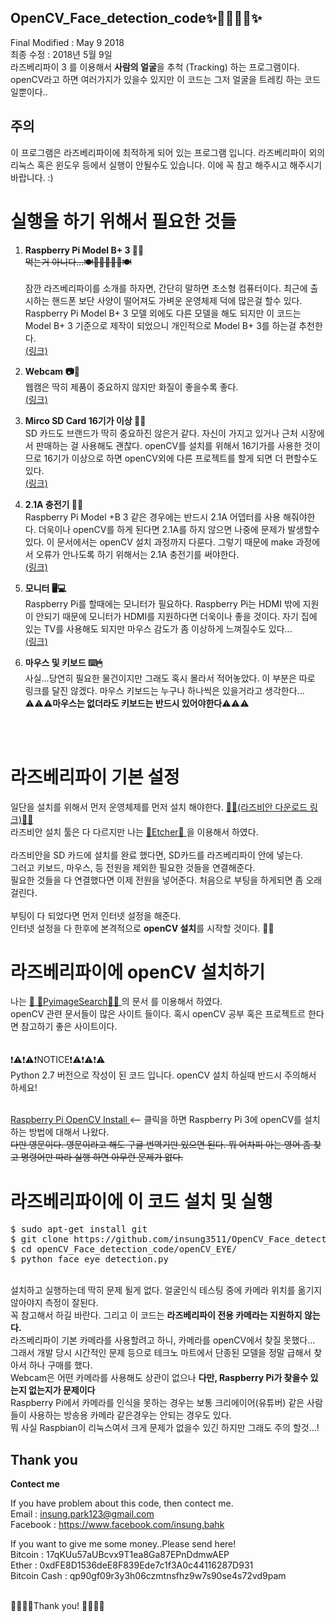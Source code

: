 ## OpenCV_Face_detection_code✨👩‍💻👨‍💻✨
Final Modified : May 9 2018 </br>
최종 수정 : 2018년 5월 9일 </br>
라즈베리파이 3 를 이용해서 <strong>사람의 얼굴</strong>을 추척 (Tracking) 하는 프로그램이다. openCV라고 하면 여러가지가 있을수 있지만 이 코드는 그저 얼굴을 트레킹 하는 코드 일뿐이다..</br>

## 주의
이 프로그램은 라즈베리파이에 최적하게 되어 있는 프로그램 입니다. 라즈베리파이 외의 리눅스 혹은 윈도우 등에서 실행이 안될수도 있습니다. 이에 꼭 참고 해주시고 해주시기 바랍니다. :) </br>

# 실행을 하기 위해서 필요한 것들
1. <strong>Raspberry Pi Model B+ 3 👾👾</strong> </br>
~~먹는거 아니다...🍽🍏🍎🍐🍊🍋🍽~~</br> </br>
잠깐 라즈베리파이를 소개를 하자면, 간단히 말하면 초소형 컴퓨터이다. 최근에 출시하는 핸드폰 보단 사양이 떨어져도 가벼운 운영체제 덕에 많은걸 할수 있다.
Raspberry Pi Model B+ 3 모델 외에도 다른 모델을 해도 되지만 이 코드는 Model B+ 3 기준으로 제작이 되었으니 개인적으로 Model B+ 3를 하는걸 추천한다.</br>
<a href="https://www.raspberrypi.org/products/raspberry-pi-3-model-b/"> (링크) </a> </br>

2. <strong>Webcam 📷📸</strong> </br>
웹캠은 딱히 제품이 중요하지 않지만 화질이 좋을수록 좋다. </br>
<a href="http://search.danawa.com/dsearch.php?k1=%EC%9B%B9%EC%BA%A0&module=goods&act=dispMain"> (링크) </a> </br>

3. <strong>Mirco SD Card 16기가 이상 📑📝</strong> </br>
SD 카드도 브랜드가 딱히 중요하진 않은거 같다. 자신이 가지고 있거나 근처 시장에서 판매하는 걸 사용해도 괜찮다. openCV를 설치를 위해서 16기가를 사용한 것이므로 16기가 이상으로 하면 openCV외에 다른 프로젝트를 할게 되면 더 편할수도 있다.</br>
<a href="https://www.amazon.com/SanDisk-COMINU024966-16GB-microSD-Card/dp/B004KSMXVM:"> (링크) </a> </br>

4. <strong>2.1A 충전기 🔌🔋</strong> </br>
Raspberry Pi Model +B 3 같은 경우에는 반드시 2.1A 어뎁터를 사용 해줘야한다. 더욱이나 openCV를 하게 된다면 2.1A를 하지 않으면 나중에 문제가 발생할수 있다. 이  문서에서는 openCV 설치 과정까지 다룬다. 그렇기 때문에 make 과정에서 오류가 안나도록 하기 위해서는 2.1A 충전기를 써야한다. </br>
<a href="http://search.danawa.com/dsearch.php?k1=2.1A%EC%B6%A9%EC%A0%84%EA%B8%B0"> (링크) </a> </br>

5. <strong>모니터 🖥💻</strong> </br>
Raspberry Pi를 할때에는 모니터가 필요하다. Raspberry Pi는 HDMI 밖에 지원이 안되기 때문에 모니터가 HDMI를 지원하다면 더욱이나 좋을 것이다. 자기 집에 있는 TV를 사용해도 되지만 마우스 감도가 좀 이상하게 느껴질수도 있다...</br>
<a href="http://prod.danawa.com/list/?cate=112757&15main_11_02"> (링크) </a> </br>

6. <strong>마우스 및 키보드 ⌨️🖱</strong> </br>
사실...당연히 필요한 물건이지만 그래도 혹시 몰라서 적어놓았다. 이 부분은 따로 링크를 달진 않겠다. 마우스 키보드는 누구나 하나씩은 있을거라고 생각한다...</br>
⚠️⚠️⚠️<strong>마우스는 없더라도 키보드는 반드시 있어야한다</strong>⚠️⚠️⚠️ 

</br>
</br>

# 라즈베리파이 기본 설정
일단을 설치를 위해서 먼저 운영체제를 먼저 설치 해야한다. <a href="https://goo.gl/UxDLHM"> 🍰🍓(라즈비안 다운로드 링크)🍓🍰 </a> </br>
라즈비안 설치 툴은 다 다르지만 나는 <a href="https://etcher.io/"> 💽Etcher💽 </a> 을 이용해서 하였다. </br> 
</br>
라즈비안을 SD 카드에 설치를 완료 했다면, SD카드를 라즈베리파이 안에 넣는다. </br>
그러고 키보드, 마우스, 등 전원을 제외한 필요한 것들을 연결해준다. </br>
필요한 것들을 다 연결했다면 이제 전원을 넣어준다. 처음으로 부팅을 하게되면 좀 오래걸린다. </br>
</br>
부팅이 다 되었다면 먼저 인터넷 설정을 해준다. </br>
인터넷 설정을 다 한후에 본격적으로 <strong>openCV 설치</strong>를 시작할 것이다. 🙌✨

# 라즈베리파이에 openCV 설치하기
나는 <a href="https://goo.gl/wBp591"> 📸 🐍PyimageSearch🐍📸 </a>의 문서 를 이용해서 하였다. </br>
openCV 관련 문서들이 많은 사이트 들이다. 혹시 openCV 공부 혹은 프로젝트르 한다면 참고하기 좋은 사이트이다. </br>
</br>
</br>
❗️⚠️❗️⚠️❗️NOTICE❗️⚠️❗️⚠️❗️⚠️ </br>
Python 2.7 버전으로 작성이 된 코드 입니다. openCV 설치 하실때 반드시 주의해서 하세요! 
</br>
</br>

<a href="https://goo.gl/1UfHr2"> Raspberry Pi OpenCV Install </a> <-- 클릭을 하면 Raspberry Pi 3에 openCV를 설치하는 방법에 대해서 나왔다. </br>
~~다만 영문이다. 영문이라고 해도 구글 번역기만 있으면 된다. 뭐 어차피 아는 영어 좀 찾고 명령어만 따라 실행 하면 아무런 문제가 없다.~~

# 라즈베리파이에 이 코드 설치 및 실행
<pre>
$ sudo apt-get install git
$ git clone https://github.com/insung3511/OpenCV_Face_detection_code.git
$ cd openCV_Face_detection_code/openCV_EYE/
$ python face_eye_detection.py
</pre>
</br>
설치하고 실행하는데 딱히 문제 될게 없다. 얼굴인식 테스팅 중에 카메라 위치를 옮기지 않아야지 측정이 잘된다. </br>
꼭 참고해서 하길 바란다. 그리고 이 코드는 <strong>라즈베리파이 전용 카메라는 지원하지 않는다.</strong> </br>
라즈베리파이 기본 카메라를 사용할려고 하니, 카메라를 openCV에서 찾질 못했다...</br>
그래서 개발 당시 시간적인 문제 등으로 테크노 마트에서 단종된 모델을 정말 급해서 찾아서 하나 구매를 했다. </br>
Webcam은 어떤 카메라를 사용해도 상관이 없으나 <b> 다만, Raspberry Pi가 찾을수 있는지 없는지가 문제이다 </b> </br>
Raspberry Pi에서 카메라를 인식을 못하는 경우는 보통 크리에이어(유튜버) 같은 사람들이 사용하는 방송용 카메라 같은경우는 안되는 경우도 있다. </br>
뭐 사실 Raspbian이 리눅스여서 크게 문제가 없을수 있긴 하지만 그래도 주의 할것...! </br>

## Thank you
**Contect me**

If you have problem about this code, then contect me. </br>
Email : insung.park123@gmail.com  </br>
Facebook : https://www.facebook.com/insung.bahk </br>

If you want to give me some money..Please send here! </br>
Bitcoin : 17qKUu57aUBcvx9T1ea8Ga87EPnDdmwAEP </br>
Ether : 0xdFE8D1536deE8F839Ede7c1f3A0c44116287D931 </br>
Bitcoin Cash : qp90gf09r3y3h06czmtnsfhz9w7s90se4s72vd9pam </br>

</br>
🙇‍♀️👾🤩Thank you! 🤩👾🙇‍♂️
